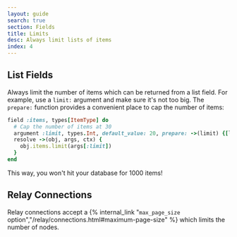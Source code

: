 ```yaml
---
layout: guide
search: true
section: Fields
title: Limits
desc: Always limit lists of items
index: 4
---
```


## List Fields

Always limit the number of items which can be returned from a list field. For example, use a `limit:` argument and make sure it's not too big. The `prepare:` function provides a convenient place to cap the number of items:

```ruby
field :items, types[ItemType] do
  # Cap the number of items at 30
  argument :limit, types.Int, default_value: 20, prepare: ->(limit) {[limit, 30].min}
  resolve ->(obj, args, ctx) {
    obj.items.limit(args[:limit])
  }
end
```

This way, you won't hit your database for 1000 items!

## Relay Connections

Relay connections accept a {% internal_link "`max_page_size` option","/relay/connections.html#maximum-page-size" %} which limits the number of nodes.
